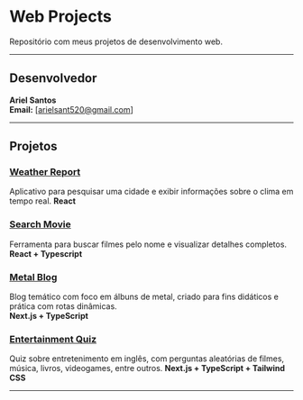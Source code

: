 # Web Projects

Repositório com meus projetos de desenvolvimento web.

---

## Desenvolvedor

**Ariel Santos**  
**Email:** [arielsant520@gmail.com]

---

## Projetos

### [Weather Report](https://weather-report-one-zeta.vercel.app/)
Aplicativo para pesquisar uma cidade e exibir informações sobre o clima em tempo real.
**React**

### [Search Movie](https://search-movie-ashy-eight.vercel.app/)
Ferramenta para buscar filmes pelo nome e visualizar detalhes completos.
**React + Typescript**

### [Metal Blog](https://metal-blog.vercel.app/)
Blog temático com foco em álbuns de metal, criado para fins didáticos e prática com rotas dinâmicas.  
**Next.js + TypeScript**

### [Entertainment Quiz](https://entertainment-quiz.vercel.app/)
Quiz sobre entretenimento em inglês, com perguntas aleatórias de filmes, música, livros, videogames, entre outros.
**Next.js + TypeScript + Tailwind CSS**

---
